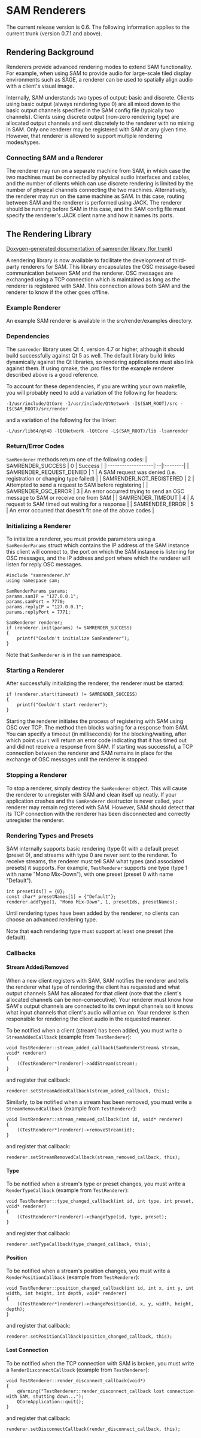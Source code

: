 # SAM Renderers #


The current release version is 0.6.
The following information applies to the current trunk (version 0.7.1 and above).

## Rendering Background ##
Renderers provide advanced rendering modes to extend SAM functionality. For example, when using SAM to provide audio for large-scale tiled display environments such as SAGE, a renderer can be used to spatially align audio with a client's visual image.

Internally, SAM understands two types of output: basic and discrete.  Clients using basic output (always rendering type 0) are all mixed down to the basic output channels specified in the SAM config file (typically two channels).  Clients using discrete output (non-zero rendering type) are allocated output channels and sent discretely to the renderer with no mixing in SAM.
Only one renderer may be registered with SAM at any given time.  However, that renderer is allowed to support multiple rendering modes/types.

### Connecting SAM and a Renderer ###
The renderer may run on a separate machine from SAM, in which case the two machines must be connected by physical audio interfaces and cables, and the number of clients which can use discrete rendering is limited by the number of physical channels connecting the two machines.  Alternatively, the renderer may run on the same machine as SAM.  In this case, routing between SAM and the renderer is performed using JACK.  The renderer should be running before SAM in this case, and the SAM config file must specify the renderer's JACK client name and how it names its ports.

## The Rendering Library ##

[Doxygen-generated documentation of samrender library (for trunk)](http://streaming-audio.googlecode.com/svn/trunk/doc/html/index.html)

A rendering library is now available to facilitate the development of third-party renderers for SAM.  This library encapsulates the OSC message-based communication between SAM and the renderer.  OSC messages are exchanged using a TCP connection which is maintained as long as the renderer is registered with SAM.  This connection allows both SAM and the renderer to know if the other goes offline.

### Example Renderer ###
An example SAM renderer is available in the src/render/examples directory.

### Dependencies ###
The `samrender` library uses Qt 4, version 4.7 or higher, although it should build successfully against Qt 5 as well.  The default library build links dynamically against the Qt libraries, so rendering applications must also link against them.  If using qmake, the .pro files for the example renderer described above is a good reference.

To account for these dependencies, if you are writing your own makefile, you will probably need to add a variation of the following for headers:
```
-I/usr/include/QtCore -I/usr/include/QtNetwork -I$(SAM_ROOT)/src -I$(SAM_ROOT)/src/render
```

and a variation of the following for the linker:
```
-L/usr/lib64/qt48 -lQtNetwork -lQtCore -L$(SAM_ROOT)/lib -lsamrender
```

### Return/Error Codes ###

`SamRenderer` methods return one of the following codes:
| SAMRENDER\_SUCCESS | 0 | Success |
|:-------------------|:--|:--------|
| SAMRENDER\_REQUEST\_DENIED | 1 | A SAM request was denied (i.e. registration or changing type failed) |
| SAMRENDER\_NOT\_REGISTERED | 2 | Attempted to send a request to SAM before registering |
| SAMRENDER\_OSC\_ERROR | 3 | An error occurred trying to send an OSC message to SAM or receive one from SAM |
| SAMRENDER\_TIMEOUT | 4 | A request to SAM timed out waiting for a response |
| SAMRENDER\_ERROR | 5 | An error occurred that doesn't fit one of the above codes |

### Initializing a Renderer ###
To initialize a renderer, you must provide parameters using a `SamRenderParams` struct which contains the IP address of the SAM instance this client will connect to, the port on which the SAM instance is listening for OSC messages, and the IP address and port where which the renderer will listen for reply OSC messages.
```
#include "samrenderer.h"
using namespace sam;

SamRenderParams params;
params.samIP = "127.0.0.1";
params.samPort = 7770;
params.replyIP = "127.0.0.1";
params.replyPort = 7771;

SamRenderer renderer;
if (renderer.init(params) != SAMRENDER_SUCCESS)
{
    printf("Couldn't initialize SamRenderer");
}
```

Note that `SamRenderer` is in the `sam` namespace.

### Starting a Renderer ###
After successfully initializing the renderer, the renderer must be started:
```
if (renderer.start(timeout) != SAMRENDER_SUCCESS)
{
    printf("Couldn't start renderer");
}

```

Starting the renderer initiates the process of registering with SAM using OSC over TCP.  The method then blocks waiting for a response from SAM.  You can specify a timeout (in milliseconds) for the blocking/waiting, after which point `start` will return an error code indicating that it has timed out and did not receive a response from SAM.  If starting was successful, a TCP connection between the renderer and SAM remains in place for the exchange of OSC messages until the renderer is stopped.

### Stopping a Renderer ###
To stop a renderer, simply destroy the `SamRenderer` object.  This will cause the renderer to unregister with SAM and clean itself up neatly.  If your application crashes and the `SamRenderer` destructor is never called, your renderer may remain registered with SAM.  However, SAM should detect that its TCP connection with the renderer has been disconnected and correctly unregister the renderer.

### Rendering Types and Presets ###
SAM internally supports basic rendering (type 0) with a default preset (preset 0), and streams with type 0 are never sent to the renderer.  To receive streams, the renderer must tell SAM what types (and associated presets) it supports.  For example, `TestRenderer` supports one type (type 1 with name "Mono Mix-Down"), with one preset (preset 0 with name "Default").
```
int presetIds[] = {0};
const char* presetNames[1] = {"Default"};
renderer.addType(1, "Mono Mix-Down", 1, presetIds, presetNames);
```

Until rendering types have been added by the renderer, no clients can choose an advanced rendering type.

Note that each rendering type must support at least one preset (the default).

### Callbacks ###

#### Stream Added/Removed ####
When a new client registers with SAM, SAM notifies the renderer and tells the renderer what type of rendering the client has requested and what output channels SAM has allocated for that client (note that the client's allocated channels can be non-consecutive).  Your renderer must know how SAM's output channels are connected to its own input channels so it knows what input channels that client's audio will arrive on.  Your renderer is then responsible for rendering the client audio in the requested manner.

To be notified when a client (stream) has been added, you must write a
`StreamAddedCallback` (example from `TestRenderer`):
```
void TestRenderer::stream_added_callback(SamRenderStream& stream, void* renderer)
{
    ((TestRenderer*)renderer)->addStream(stream);
}
```
and register that callback:
```
renderer.setStreamAddedCallback(stream_added_callback, this);
```

Similarly, to be notified when a stream has been removed, you must write a `StreamRemovedCallback` (example from `TestRenderer`):
```
void TestRenderer::stream_removed_callback(int id, void* renderer)
{
    ((TestRenderer*)renderer)->removeStream(id);
}
```
and register that callback:
```
renderer.setStreamRemovedCallback(stream_removed_callback, this);
```

#### Type ####
To be notified when a stream's type or preset changes, you must write a `RenderTypeCallback` (example from `TestRenderer`):
```
void TestRenderer::type_changed_callback(int id, int type, int preset, void* renderer)
{
    ((TestRenderer*)renderer)->changeType(id, type, preset);
}
```
and register that callback:
```
renderer.setTypeCallback(type_changed_callback, this);
```

#### Position ####
To be notified when a stream's position changes, you must write a `RenderPositionCallback` (example from `TestRenderer`):
```
void TestRenderer::position_changed_callback(int id, int x, int y, int width, int height, int depth, void* renderer)
{
    ((TestRenderer*)renderer)->changePosition(id, x, y, width, height, depth);
}

```
and register that callback:
```
renderer.setPositionCallback(position_changed_callback, this);
```

#### Lost Connection ####
To be notified when the TCP connection with SAM is broken, you must write a `RenderDisconnectCallback` (example from `TestRenderer`):
```
void TestRenderer::render_disconnect_callback(void*)
{
    qWarning("TestRenderer::render_disconnect_callback lost connection with SAM, shutting down...");
    QCoreApplication::quit();
}
```
and register that callback:
```
renderer.setDisconnectCallback(render_disconnect_callback, this);
```